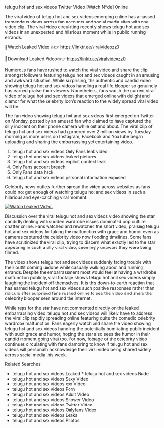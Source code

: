 ﻿telugu hot and sex videos Twitter Video [Watch N*de] Online

The viral video of ﻿telugu hot and sex videos emerging online has amassed tremendous views across fan accounts and social media sites with one video clip. The viral video circulating recently shows ﻿telugu hot and sex videos in an unexpected and hilarious moment while in public running errands. 

🔴Watch Leaked Video 🔥👉  https://linktr.ee/viralvideozz0 

🔴Download Leaked Video🔥👉  https://linktr.ee/viralvideozz0 

Numerous fans have rushed to watch the viral video and share the clip amongst followers featuring ﻿telugu hot and sex videos caught in an amusing and awkward situation. While surprising, the authentic and candid video showing ﻿telugu hot and sex videos handling a real life blooper so genuinely has earned praise from viewers. Nonetheless, fans watch the current viral video of ﻿telugu hot and sex videos that emerged online with delight and clamor for what the celebrity icon’s reaction to the widely spread viral video will be.

The fan video showing ﻿telugu hot and sex videos first emerged on Twitter on Monday, posted by an amused fan who claimed to have captured the silly incident on their phone camera while out and about. The viral Clip of ﻿telugu hot and sex videos had garnered over 2 million views by Tuesday morning as more users on Instagram, Facebook and YouTube began uploading and sharing the embarrassing yet entertaining video. 

1. ﻿telugu hot and sex videos Only Fans leak video
2. ﻿telugu hot and sex videos leaked pictures
3. ﻿telugu hot and sex videos explicit content leak
4. Only Fans account breach
5. Only Fans data hack
6. ﻿telugu hot and sex videos personal information exposed

Celebrity news outlets further spread the video across websites as fans could not get enough of watching ﻿telugu hot and sex videos in such a hilarious and eye-catching viral moment. 

[![Watch Leaked Video.](https://miro.medium.com/v2/resize:fit:828/format:webp/1*cilzJN44JGOrTw9NJCrNHA.gif "Watch Leaked Video")](https://linktr.ee/viralvideozz0)

Discussion over the viral ﻿telugu hot and sex videos video showing the star candidly dealing with sudden wardrobe issues dominated pop culture chatter online. Fans watched and rewatched the short video, praising ﻿telugu hot and sex videos for taking the malfunction with grace and humor even as cameras captured the celebrity video now flooding timelines. Some fans have scrutinized the viral clip, trying to discern what exactly led to the star appearing in such a silly viral video, seemingly unaware they were being filmed.

The video shows ﻿telugu hot and sex videos suddenly facing trouble with their outfit coming undone while casually walking about and running errands. Despite the embarrassment most would feel at having a wardrobe malfunction publicly, viral footage shows ﻿telugu hot and sex videos simply laughing the incident off themselves. It is this down-to-earth reaction that has earned ﻿telugu hot and sex videos such positive responses rather than ridicule after surprised fans rushed online to see the video and share the celebrity blooper seen around the internet.  

While reps for the star have not commented directly on the leaked embarrassing video, ﻿telugu hot and sex videos will likely have to address the viral clip rapidly spreading online featuring quite the comedic celebrity wardrobe malfunction. Fans eagerly watch and share the video showing ﻿telugu hot and sex videos handling the potentially humiliating public incident with such grace and humor, hoping the star also sees the humor in their candid moment going viral too. For now, footage of the celebrity video continues circulating with fans clamoring to know if ﻿telugu hot and sex videos will personally acknowledge their viral video being shared widely across social media this week.

Related Searches
* ﻿telugu hot and sex videos Leaked
﻿* telugu hot and sex videos Nude
* ﻿telugu hot and sex videos Sexy Video
* ﻿telugu hot and sex videos xxx Video
* ﻿telugu hot and sex videos Porn
* ﻿telugu hot and sex videos Adult Video
* ﻿telugu hot and sex videos Shower Video
* ﻿telugu hot and sex videos Twitter Video
* ﻿telugu hot and sex videos Onlyfans Video
* ﻿telugu hot and sex videos Leaks
* ﻿telugu hot and sex videos Photos